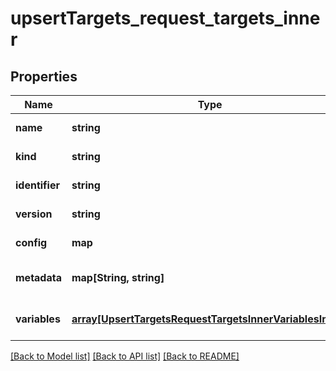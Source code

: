 # upsertTargets_request_targets_inner

## Properties
Name | Type | Description | Notes
------------ | ------------- | ------------- | -------------
**name** | **string** |  | [default to null]
**kind** | **string** |  | [default to null]
**identifier** | **string** |  | [default to null]
**version** | **string** |  | [default to null]
**config** | **map** |  | [default to null]
**metadata** | **map[String, string]** |  | [optional] [default to null]
**variables** | [**array[UpsertTargetsRequestTargetsInnerVariablesInner]**](UpsertTargetsRequestTargetsInnerVariablesInner.md) |  | [optional] [default to null]

[[Back to Model list]](../README.md#documentation-for-models) [[Back to API list]](../README.md#documentation-for-api-endpoints) [[Back to README]](../README.md)


